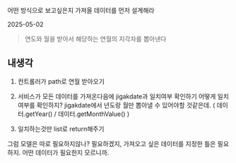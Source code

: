 어떤 방식으로 보고싶은지 가져올 데이터를 먼저 설계해라

2025-05-02 

> 연도와 월을 받아서 해당하는 연월의 지각자를 뽑아낸다

## 내생각

1. 컨트롤러가 path로 연월 받아오기
2. 서비스가 모든 데이터를 가져온다음에 jigakdate과 일치여부 확인하기
	어떻게 일치여부를 확인하지? 
		jigakdate에서 년도랑 월만 뽑아낼 수 있어야할 것같은데.
		( 데이터.getYear() / 데이터.getMonthValue() )
		
3. 일치하는것만 list로 return해주기

그럼 모델은 따로 필요하지않나? 필요하겠지, 가져오고 싶은 데이터를 지정한 틀은 필요하지. 어떤 데이터가 필요한지 모르니까. 


